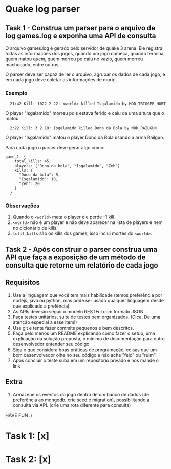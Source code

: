 # Quake log parser

## Task 1 - Construa um parser para o arquivo de log games.log e exponha uma API de consulta

O arquivo games.log é gerado pelo servidor de quake 3 arena. Ele registra todas as informações dos jogos, quando um jogo começa, quando termina, quem matou quem, quem morreu pq caiu no vazio, quem morreu machucado, entre outros.

O parser deve ser capaz de ler o arquivo, agrupar os dados de cada jogo, e em cada jogo deve coletar as informações de morte.

### Exemplo

      21:42 Kill: 1022 2 22: <world> killed Isgalamido by MOD_TRIGGER_HURT

O player "Isgalamido" morreu pois estava ferido e caiu de uma altura que o matou.

      2:22 Kill: 3 2 10: Isgalamido killed Dono da Bola by MOD_RAILGUN

O player "Isgalamido" matou o player Dono da Bola usando a arma Railgun.

Para cada jogo o parser deve gerar algo como:

    game_1: {
        total_kills: 45;
        players: ["Dono da bola", "Isgalamido", "Zeh"]
        kills: {
          "Dono da bola": 5,
          "Isgalamido": 18,
          "Zeh": 20
        }
      }

### Observações

1. Quando o `<world>` mata o player ele perde -1 kill.
2. `<world>` não é um player e não deve aparecer na lista de players e nem no dicionário de kills.
3. `total_kills` são os kills dos games, isso inclui mortes do `<world>`.

## Task 2 - Após construir o parser construa uma API que faça a exposição de um método de consulta que retorne um relatório de cada jogo

## Requisitos

1. Use a linguagem que você tem mais habilidade (temos preferência por nodejs, java ou python, mas pode ser usado qualquer linguagem desde que explicado a prefência).
2. As APIs deverão seguir o modelo RESTFul com formato JSON
3. Faça testes unitários, suite de testes bem organizados. (Dica. De uma atenção especial a esse item!)
4. Use git e tente fazer commits pequenos e bem descritos.
5. Faça pelo menos um README explicando como fazer o setup, uma explicação da solução proposta, o mínimo de documentação para outro desenvolvedor entender seu código
6. Siga o que considera boas práticas de programação, coisas que um bom desenvolvedor olhe no seu código e não ache "feio" ou "ruim".
7. Após concluir o teste suba em um repositório privado e nos mande o link

## Extra

1. Armazene os eventos do jogo dentro de um banco de dados (de preferência ao mongodb, crie seed e migration), possibilitando a consulta via API. (crie uma rota diferente para consulta)

HAVE FUN :)

# Task 1: [x]

# Task 2: [x]
